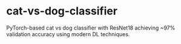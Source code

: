 # cat-vs-dog-classifier
PyTorch-based cat vs dog classifier with ResNet18 achieving ~97% validation accuracy using modern DL techniques.
